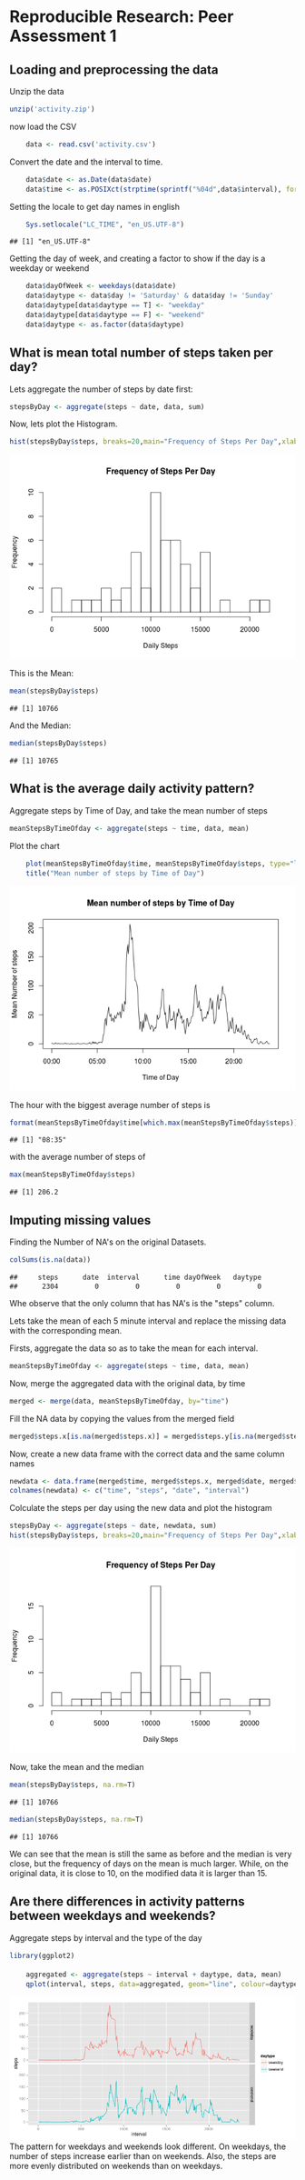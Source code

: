 # Reproducible Research: Peer Assessment 1


## Loading and preprocessing the data

Unzip the data

```r
unzip('activity.zip')
```

now load the CSV

```r
    data <- read.csv('activity.csv')
```
Convert the date and the interval to time.    

```r
    data$date <- as.Date(data$date)
    data$time <- as.POSIXct(strptime(sprintf("%04d",data$interval), format="%H%M"))
```

Setting the locale to get day names in english

```r
    Sys.setlocale("LC_TIME", "en_US.UTF-8")
```

```
## [1] "en_US.UTF-8"
```

Getting the day of week, and creating a factor to show if the day is a weekday or weekend

```r
    data$dayOfWeek <- weekdays(data$date)
    data$daytype <- data$day != 'Saturday' & data$day != 'Sunday'
    data$daytype[data$daytype == T] <- "weekday"
    data$daytype[data$daytype == F] <- "weekend"
    data$daytype <- as.factor(data$daytype)
```

## What is mean total number of steps taken per day?
Lets aggregate the number of steps by date first:

```r
stepsByDay <- aggregate(steps ~ date, data, sum)
```


Now, lets plot the Histogram.

```r
hist(stepsByDay$steps, breaks=20,main="Frequency of Steps Per Day",xlab="Daily Steps")
```

![plot of chunk unnamed-chunk-7](./PA1_template_files/figure-html/unnamed-chunk-7.png) 

This is the Mean:

```r
mean(stepsByDay$steps)
```

```
## [1] 10766
```

And the Median:

```r
median(stepsByDay$steps)
```

```
## [1] 10765
```


## What is the average daily activity pattern?
Aggregate steps by Time of Day, and take the mean number of steps

```r
meanStepsByTimeOfday <- aggregate(steps ~ time, data, mean)
```

Plot the chart

```r
    plot(meanStepsByTimeOfday$time, meanStepsByTimeOfday$steps, type="l", xlab="Time of Day", ylab="Mean Number of steps")
    title("Mean number of steps by Time of Day")
```

![plot of chunk unnamed-chunk-11](./PA1_template_files/figure-html/unnamed-chunk-11.png) 

The hour with the biggest average number of steps is

```r
format(meanStepsByTimeOfday$time[which.max(meanStepsByTimeOfday$steps)], "%H:%M")
```

```
## [1] "08:35"
```

with the average number of steps of

```r
max(meanStepsByTimeOfday$steps)
```

```
## [1] 206.2
```


## Imputing missing values
Finding the Number of NA's on the original Datasets.

```r
colSums(is.na(data))
```

```
##     steps      date  interval      time dayOfWeek   daytype 
##      2304         0         0         0         0         0
```
Whe observe that the only column that has NA's is the "steps" column.

Lets take the mean of each 5 minute interval and replace the missing data with the corresponding mean.

Firsts, aggregate the data so as to take the mean for each interval.

```r
meanStepsByTimeOfday <- aggregate(steps ~ time, data, mean)
```

Now, merge the aggregated data with the original data, by time 

```r
merged <- merge(data, meanStepsByTimeOfday, by="time")
```

Fill the NA data by copying the values from the merged field

```r
merged$steps.x[is.na(merged$steps.x)] = merged$steps.y[is.na(merged$steps.x)]
```

Now, create a new data frame with the correct data and the same column names

```r
newdata <- data.frame(merged$time, merged$steps.x, merged$date, merged$interval)
colnames(newdata) <- c("time", "steps", "date", "interval")
```

Colculate the steps per day using the new data and plot the histogram

```r
stepsByDay <- aggregate(steps ~ date, newdata, sum)
hist(stepsByDay$steps, breaks=20,main="Frequency of Steps Per Day",xlab="Daily Steps")
```

![plot of chunk unnamed-chunk-19](./PA1_template_files/figure-html/unnamed-chunk-19.png) 

Now, take the mean and the median

```r
mean(stepsByDay$steps, na.rm=T)
```

```
## [1] 10766
```

```r
median(stepsByDay$steps, na.rm=T)
```

```
## [1] 10766
```

We can see that the mean is still the same as before and the median is very close, but the frequency of days on the mean is much larger. While, on the original data, it is close to 10, on the modified data it is larger than 15.

## Are there differences in activity patterns between weekdays and weekends?

Aggregate steps by interval and the type of the day 

```r
library(ggplot2)

    aggregated <- aggregate(steps ~ interval + daytype, data, mean)
    qplot(interval, steps, data=aggregated, geom="line", colour=daytype) + facet_grid(daytype ~ .)
```

![plot of chunk unnamed-chunk-21](./PA1_template_files/figure-html/unnamed-chunk-21.png) 
The pattern for weekdays and weekends look different. On weekdays, the number of steps increase earlier than on weekends. Also, the steps are more evenly distributed on weekends than on weekdays.

